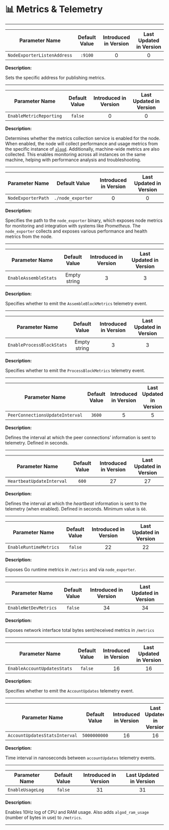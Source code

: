 # 📊 Metrics & Telemetry

---

| Parameter Name              | Default Value | Introduced in Version | Last Updated in Version |
|-----------------------------|:-------------:|:---------------------:|:-----------------------:|
| `NodeExporterListenAddress` |    `:9100`    |           0           |            0            |

**Description:**

Sets the specific address for publishing metrics.

---

| Parameter Name          | Default Value | Introduced in Version | Last Updated in Version |
|-------------------------|:-------------:|:---------------------:|:-----------------------:|
| `EnableMetricReporting` |    `false`    |           0           |            0            |

**Description:**

Determines whether the metrics collection service is enabled for the node. When
enabled, the node will collect performance and usage metrics from the specific instance
of [`algod`](./node-nn-algod.md). Additionally, machine-wide metrics
are also collected. This enables monitoring across all instances on the same machine,
helping with performance analysis and troubleshooting.

---

| Parameter Name     |   Default Value   | Introduced in Version | Last Updated in Version |
|--------------------|:-----------------:|:---------------------:|:-----------------------:|
| `NodeExporterPath` | `./node_exporter` |           0           |            0            |

**Description:**

Specifies the path to the `node_exporter` binary, which exposes node metrics for
monitoring and integration with systems like _Prometheus_. The `node_exporter` collects
and exposes various performance and health metrics from the node.

---

| Parameter Name        | Default Value | Introduced in Version | Last Updated in Version |
|-----------------------|:-------------:|:---------------------:|:-----------------------:|
| `EnableAssembleStats` | Empty string  |           3           |            3            |

**Description:**

Specifies whether to emit the `AssembleBlockMetrics` telemetry event.

---

| Parameter Name            | Default Value | Introduced in Version | Last Updated in Version |
|---------------------------|:-------------:|:---------------------:|:-----------------------:|
| `EnableProcessBlockStats` | Empty string  |           3           |            3            |

**Description:**

Specifies whether to emit the `ProcessBlockMetrics` telemetry event.

---

| Parameter Name                  | Default Value | Introduced in Version | Last Updated in Version |
|---------------------------------|:-------------:|:---------------------:|:-----------------------:|
| `PeerConnectionsUpdateInterval` |    `3600`     |           5           |            5            |

**Description:**

Defines the interval at which the peer connections’ information is sent to telemetry.
Defined in seconds.

---

| Parameter Name            | Default Value | Introduced in Version | Last Updated in Version |
|---------------------------|:-------------:|:---------------------:|:-----------------------:|
| `HeartbeatUpdateInterval` |     `600`     |          27           |           27            |

**Description:**

Defines the interval at which the _heartbeat_ information is sent to the telemetry
(when enabled). Defined in seconds. Minimum value is `60`.

---

| Parameter Name         | Default Value | Introduced in Version | Last Updated in Version |
|------------------------|:-------------:|:---------------------:|:-----------------------:|
| `EnableRuntimeMetrics` |    `false`    |          22           |           22            |

**Description:**

Exposes Go runtime metrics in `/metrics` and via `node_exporter`.

---

| Parameter Name        | Default Value | Introduced in Version | Last Updated in Version |
|-----------------------|:-------------:|:---------------------:|:-----------------------:|
| `EnableNetDevMetrics` |    `false`    |          34           |           34            |

**Description:**

Exposes network interface total bytes sent/received metrics in `/metrics`

---

| Parameter Name              | Default Value | Introduced in Version | Last Updated in Version |
|-----------------------------|:-------------:|:---------------------:|:-----------------------:|
| `EnableAccountUpdatesStats` |    `false`    |          16           |           16            |

**Description:**

Specifies whether to emit the `AccountUpdates` telemetry event.

---

| Parameter Name                | Default Value | Introduced in Version | Last Updated in Version |
|-------------------------------|:-------------:|:---------------------:|:-----------------------:|
| `AccountUpdatesStatsInterval` | `5000000000`  |          16           |           16            |

**Description:**

Time interval in nanoseconds between `accountUpdates` telemetry events.

---

| Parameter Name   | Default Value | Introduced in Version | Last Updated in Version |
|------------------|:-------------:|:---------------------:|:-----------------------:|
| `EnableUsageLog` |    `false`    |          31           |           31            |

**Description:**

Enables 10Hz log of CPU and RAM usage. Also adds `algod_ram_usage` (number of bytes
in use) to `/metrics`.

---
